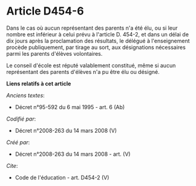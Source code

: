 # Article D454-6

Dans le cas où aucun représentant des parents n'a été élu, ou si leur nombre est inférieur à celui prévu à l'article D.
454-2, et dans un délai de dix jours après la proclamation des résultats, le délégué à l'enseignement procède publiquement,
par tirage au sort, aux désignations nécessaires parmi les parents d'élèves volontaires. 

Le conseil d'école est réputé valablement constitué, même si aucun représentant des parents d'élèves n'a pu être élu ou
désigné.

**Liens relatifs à cet article**

_Anciens textes_:

  - Décret n°95-592 du 6 mai 1995 - art. 6 (Ab)

_Codifié par_:

  - Décret n°2008-263 du 14 mars 2008 (V)

_Créé par_:

  - Décret n°2008-263 du 14 mars 2008 - art. (V)

_Cite_:

  - Code de l'éducation - art. D454-2 (V)
